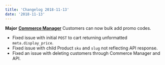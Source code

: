 ```yaml
---
title: 'Changelog 2018-11-13'
date: '2018-11-13'
---
```

**Major** [**Commerce Manager**](https://dashboard.elasticpath.com/) Customers can now bulk add promo codes.
- Fixed issue with initial `POST` to cart returning unformatted `meta.display_price`.
- Fixed issue with child Product `sku` and `slug` not reflecting API response.
- Fixed an issue with deleting customers through Commerce Manager and API.
